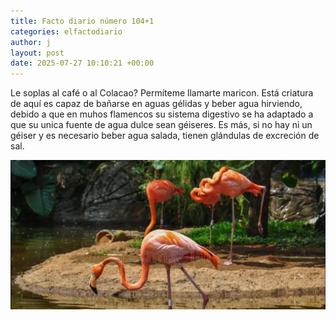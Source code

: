 ```yaml
---
title: Facto diario número 104+1
categories: elfactodiario
author: j
layout: post
date: 2025-07-27 10:10:21 +00:00
---
```

Le soplas al café o al Colacao? Permíteme llamarte maricon. Está criatura de aquí es capaz de bañarse en aguas gélidas y beber agua hirviendo, debido a que en muhos flamencos su sistema digestivo se ha adaptado a que su unica fuente de agua dulce sean géiseres. Es más, si no hay ni un géiser y es necesario beber agua salada, tienen glándulas de excreción de sal.

![2025_07_27_10_10_33_untitled-1.webp](assets/2025_07_27_10_10_33_untitled-1.webp)
